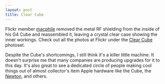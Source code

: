 ```yaml
---
layout: post
title: Clear Cube
---
```

Flickr member [macphile](http://www.flickr.com/photos/macphile/) removed the metal RF shielding from the inside of his G4 Cube and reassembled it, leaving a crystal clear case showing the inner workings. Check out all the photos at Flickr under the [Clear Cube](http://www.flickr.com/photos/macphile/sets/374347/) photoset.

Despite the Cube's shortcomings, I still think it's a killer little machine. It doesn't surprise me that many companies are producing upgrades for it to this day. It's also great to see a dedicated circle of people making cool things out of almost collector's item Apple hardware like the Cube, the [Newton](http://www.newted.com), and others.
